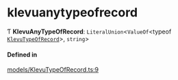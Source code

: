 # klevuanytypeofrecord
      
Ƭ **KlevuAnyTypeOfRecord**: `LiteralUnion`<`ValueOf`<typeof [`KlevuTypeOfRecord`](enums/KlevuTypeOfRecord.md)\>, `string`\>

#### Defined in

[models/KlevuTypeOfRecord.ts:9](https://github.com/klevultd/frontend-sdk/blob/4665e27/packages/klevu-core/src/models/KlevuTypeOfRecord.ts#L9)

